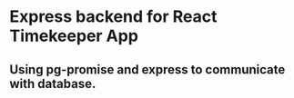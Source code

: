 # Express backend for React Timekeeper App

## Using pg-promise and express to communicate with database.
